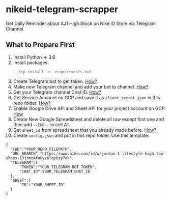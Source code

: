 # nikeid-telegram-scrapper
Get Daily Reminder about AJ1 High Stock on Nike ID Store via Telegram Channel

## What to Prepare First
1. Install Python => 3.6
2. Install packages. 
  > `pip install -r  requirements.txt`
3. Create Telegram bot to get token. [How?](https://core.telegram.org/bots#6-botfather).
4. Make new Telegram channel and add your bot to channel. [How?](https://telegram.org/faq_channels#q-what-39s-a-channel)
5. Get your Telegram channel Chat ID. [How?](https://github.com/GabrielRF/telegram-id)
6. Get Service Account on GCP and save it as `client_secret.json` in this repo folder. [How?](https://developers.google.com/identity/protocols/OAuth2ServiceAccount#creatinganaccount)
7. Enable Google Drive API and Sheet API for your project account on GCP. [How](https://support.google.com/googleapi/answer/6158841?hl=en)
8. Create New Google Spreadsheet and delete all row except  first one and then add `--END--` in cell A1.
9. Get `sheet_id` from spreadsheet that you already made before. [How?](https://developers.google.com/sheets/api/guides/concepts#spreadsheet_id)
10. Create `config.json` and put in this repo folder. Use this template:
  ```
  {
	"CWD":"YOUR_REPO_FILEPATH",
	"URL_SEARCH":"https://www.nike.com/id/w/jordan-1-lifestyle-high-top-shoes-13jrmz4fokyz6lqy0zy7ok",
	"TELEGRAM":{
		"TOKEN":"YOUR_TELEGRAM_BOT_TOKEN",
		"CHAT_ID":YOUR_TELEGRAM_CHAT_ID
	},
	"SHEET":{
		"ID":"YOUR_SHEET_ID"
	}
  }
  ```
